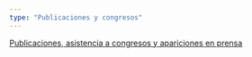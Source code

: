 ```yaml
---
type: "Publicaciones y congresos"
---
```


[Publicaciones, asistencia a congresos y apariciones en prensa](publicaciones/)
​
​
